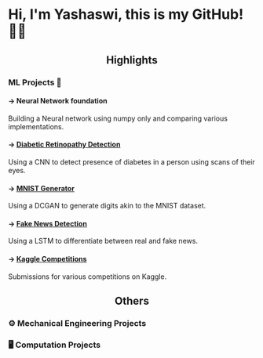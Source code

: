 <h1> Hi, I'm Yashaswi, this is my GitHub! 👨‍💻 </h1>

<h2><p align="center"><strong>Highlights</strong></p></h2>

<h3> ML Projects 🤖 </h3>

<h4>-> Neural Network foundation</h4>
<p>Building a Neural network using numpy only and comparing various implementations.</p> 

<h4>-> <a href="https://github.com/y-sood/imageprocessing/tree/main/diabeticretnopathy">Diabetic Retinopathy Detection</a></h4>
<p>Using a CNN to detect presence of diabetes in a person using scans of their eyes.</p>

<h4>-> <a href="https://github.com/y-sood/generative/tree/main/mnistgen">MNIST Generator</a></h4>
<p>Using a DCGAN to generate digits akin to the MNIST dataset.</p>

<h4>-> <a href="https://github.com/y-sood/NLP/tree/main/fakenews">Fake News Detection</a></h4>
<p>Using a LSTM to differentiate between real and fake news.</p>

<h4>-> <a href="https://github.com/y-sood/kaggle/tree/main/titanic"> Kaggle Competitions</a></h4>
<p>Submissions for various competitions on Kaggle.</p>

<h2><p align="center"><strong>Others</strong></p></h2>

<h3>⚙️ Mechanical Engineering Projects</h3>
<h3>🖥️ Computation Projects</h3>
